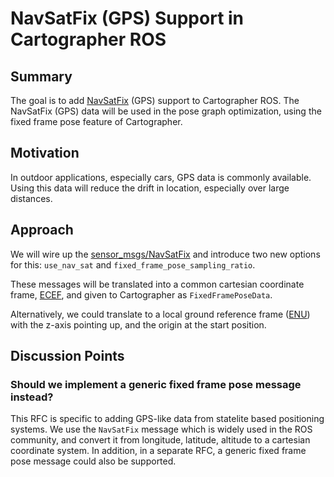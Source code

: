 # NavSatFix (GPS) Support in Cartographer ROS

## Summary
[summary]: #summary

The goal is to add [NavSatFix](http://docs.ros.org/api/sensor_msgs/html/msg/NavSatFix.html)  (GPS) support to Cartographer ROS. 
The NavSatFix (GPS) data will be used in the pose graph optimization, using the fixed frame pose feature of Cartographer.

## Motivation
[motivation]: #motivation

In outdoor applications, especially cars, GPS data is commonly available. 
Using this data will reduce the drift in location, especially over large distances. 

## Approach
[approach]: #approach

We will wire up the [sensor_msgs/NavSatFix](http://docs.ros.org/api/sensor_msgs/html/msg/NavSatFix.html) and introduce two new options for this: `use_nav_sat` and `fixed_frame_pose_sampling_ratio`.

These messages will be translated into a common cartesian coordinate frame, [ECEF](https://en.wikipedia.org/wiki/ECEF), and given to Cartographer as `FixedFramePoseData`.

Alternatively, we could translate to a local ground reference frame ([ENU](https://en.wikipedia.org/wiki/Axes_conventions#Ground_reference_frames:_ENU_and_NED)) with the z-axis pointing up, and the origin at the start position.

## Discussion Points
[discussion]: #discussion

### Should we implement a generic fixed frame pose message instead?

This RFC is specific to adding GPS-like data from statelite based positioning systems. 
We use the `NavSatFix` message which is widely used in the ROS community, and convert it from longitude, latitude, altitude to a cartesian coordinate system.
In addition, in a separate RFC, a generic fixed frame pose message could also be supported. 
